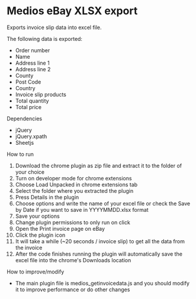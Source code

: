 # Medios eBay XLSX export

Exports invoice slip data into excel file.

The following data is exported:
* Order number
* Name
* Address line 1
* Address line 2
* County
* Post Code
* Country
* Invoice slip products
* Total quantity
* Total price

Dependencies
- jQuery
- jQuery.xpath
- Sheetjs

How to run
1. Download the chrome plugin as zip file and extract it to the folder of your choice
1. Turn on developer mode for chrome extensions
2. Choose Load Unpacked in chrome extensions tab
3. Select the folder where you extracted the plugin
4. Press Details in the plugin
5. Choose options and write the name of your excel file or check the Save by Date if you want to save in YYYYMMDD.xlsx format
6. Save your options
7. Change plugin permissions to only run on click
8. Open the Print invoice page on eBay
9. Click the plugin icon
10. It will take a while (~20 seconds / invoice slip) to get all the data from the invoice
11. After the code finishes running the plugin will automatically save the excel file into the chrome's Downloads location

How to improve/modify
* The main plugin file is medios_getinvoicedata.js and you should modify it to improve performance or do other changes
